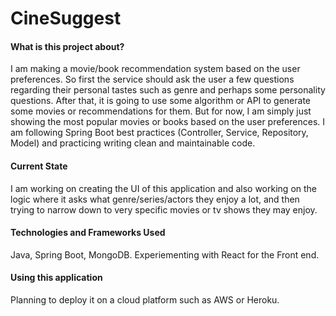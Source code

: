 # CineSuggest 


#### What is this project about?
I am making a movie/book recommendation system based on the user preferences. So first the service should ask the user a few questions regarding their personal tastes such as genre and perhaps some personality questions. After that, it is going to use some algorithm or API to generate some movies or recommendations for them. But for now, I am simply just showing the most popular movies or books based on the user preferences. I am following Spring Boot best practices (Controller, Service, Repository, Model) and practicing writing clean and maintainable code.

#### Current State
I am working on creating the UI of this application and also working on the logic where it asks what genre/series/actors they enjoy a lot, and then trying to narrow down to very specific movies or tv shows they may enjoy.

#### Technologies and Frameworks Used
Java, Spring Boot, MongoDB. Experiementing with React for the Front end.

#### Using this application
Planning to deploy it on a cloud platform such as AWS or Heroku. 
